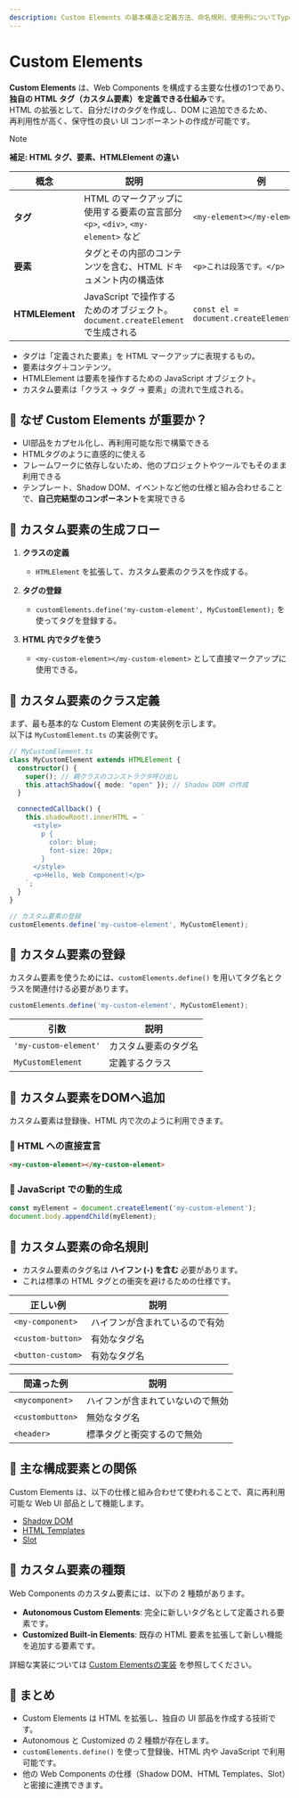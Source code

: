 ```yaml
---
description: Custom Elements の基本構造と定義方法、命名規則、使用例についてTypeScriptで実践的に学ぶガイド。
---
```

# Custom Elements

**Custom Elements** は、Web Components を構成する主要な仕様の1つであり、**独自の HTML タグ（カスタム要素）を定義できる仕組み**です。  
HTML の拡張として、自分だけのタグを作成し、DOM に追加できるため、  
再利用性が高く、保守性の良い UI コンポーネントの作成が可能です。


> [!NOTE]
> **補足: HTML タグ、要素、HTMLElement の違い**
> 
> | 概念 | 説明 | 例  |
> |---|---|---|
> | **タグ**    | HTML のマークアップに使用する要素の宣言部分<br> `<p>`, `<div>`, `<my-element>` など | `<my-element></my-element>` |
> | **要素**    | タグとその内部のコンテンツを含む、HTML ドキュメント内の構造体 | `<p>これは段落です。</p>` |
> | **HTMLElement** | JavaScript で操作するためのオブジェクト。`document.createElement`で生成される | `const el = document.createElement('div');` |
> 
> - タグは「定義された要素」を HTML マークアップに表現するもの。
> - 要素はタグ＋コンテンツ。
> - HTMLElement は要素を操作するための JavaScript オブジェクト。
> - カスタム要素は「クラス → タグ → 要素」の流れで生成される。


## 🔹 なぜ Custom Elements が重要か？

- UI部品をカプセル化し、再利用可能な形で構築できる
- HTMLタグのように直感的に使える
- フレームワークに依存しないため、他のプロジェクトやツールでもそのまま利用できる
- テンプレート、Shadow DOM、イベントなど他の仕様と組み合わせることで、**自己完結型のコンポーネント**を実現できる


## 🔹 カスタム要素の生成フロー
1. **クラスの定義**  
   - `HTMLElement` を拡張して、カスタム要素のクラスを作成する。
   
2. **タグの登録**  
   - `customElements.define('my-custom-element', MyCustomElement);` を使ってタグを登録する。

3. **HTML 内でタグを使う**  
   - `<my-custom-element></my-custom-element>` として直接マークアップに使用できる。


## 🔹 カスタム要素のクラス定義
まず、最も基本的な Custom Element の実装例を示します。  
以下は `MyCustomElement.ts` の実装例です。

```ts
// MyCustomElement.ts
class MyCustomElement extends HTMLElement {
  constructor() {
    super(); // 親クラスのコンストラクタ呼び出し
    this.attachShadow({ mode: "open" }); // Shadow DOM の作成
  }

  connectedCallback() {
    this.shadowRoot!.innerHTML = `
      <style>
        p {
          color: blue;
          font-size: 20px;
        }
      </style>
      <p>Hello, Web Component!</p>
    `;
  }
}

// カスタム要素の登録
customElements.define('my-custom-element', MyCustomElement);
```

## 🔹 カスタム要素の登録
カスタム要素を使うためには、`customElements.define()` を用いてタグ名とクラスを関連付ける必要があります。

```ts
customElements.define('my-custom-element', MyCustomElement);
```

| 引数 | 説明 |
|-------|------|
| `'my-custom-element'` | カスタム要素のタグ名 |
| `MyCustomElement` | 定義するクラス |

## 🔹 カスタム要素をDOMへ追加
カスタム要素は登録後、HTML 内で次のように利用できます。

### 📌 HTML への直接宣言

```html
<my-custom-element></my-custom-element>
```

### 📌 JavaScript での動的生成
```ts
const myElement = document.createElement('my-custom-element');
document.body.appendChild(myElement);
```

## 🔹 カスタム要素の命名規則
- カスタム要素のタグ名は **ハイフン (`-`) を含む** 必要があります。
- これは標準の HTML タグとの衝突を避けるための仕様です。

| 正しい例 | 説明 |
|-----------|---------|
| `<my-component>` | ハイフンが含まれているので有効 |
| `<custom-button>` | 有効なタグ名 |  
| `<button-custom>` | 有効なタグ名 |

| 間違った例 | 説明 |
|-----------|---------|
| `<mycomponent>` | ハイフンが含まれていないので無効 |
| `<custombutton>` | 無効なタグ名 |
| `<header>` | 標準タグと衝突するので無効 |


## 🔹 主な構成要素との関係
Custom Elements は、以下の仕様と組み合わせて使われることで、真に再利用可能な Web UI 部品として機能します。

- [Shadow DOM](/concepts/shadow-dom.md)
- [HTML Templates](/concepts/html-templates.md)
- [Slot](/typescript/slots-and-projection.md)


## 🔹 カスタム要素の種類
Web Components のカスタム要素には、以下の 2 種類があります。

- **Autonomous Custom Elements**: 完全に新しいタグ名として定義される要素です。
- **Customized Built-in Elements**: 既存の HTML 要素を拡張して新しい機能を追加する要素です。

詳細な実装については [Custom Elementsの実装](../typescript/custom-element-implementation.md) を参照してください。


## 🔹 まとめ
- Custom Elements は HTML を拡張し、独自の UI 部品を作成する技術です。
- Autonomous と Customized の 2 種類が存在します。
- `customElements.define()` を使って登録後、HTML 内や JavaScript で利用可能です。
- 他の Web Components の仕様（Shadow DOM、HTML Templates、Slot）と密接に連携できます。

